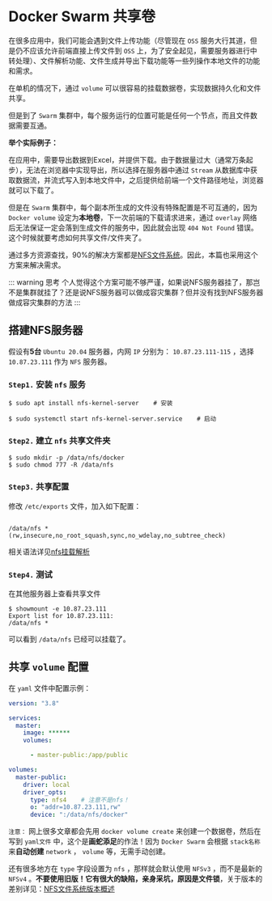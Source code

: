 # Docker Swarm 共享卷

在很多应用中，我们可能会遇到文件上传功能（尽管现在 `OSS` 服务大行其道，但是仍不应该允许前端直接上传文件到 `OSS` 上，为了安全起见，需要服务器进行中转处理）、文件解析功能、文件生成并导出下载功能等一些列操作本地文件的功能和需求。

在单机的情况下，通过 `volume` 可以很容易的挂载数据卷，实现数据持久化和文件共享。

但是到了 `Swarm` 集群中，每个服务运行的位置可能是任何一个节点，而且文件数据需要互通。

**举个实际例子：**

在应用中，需要导出数据到Excel，并提供下载。由于数据量过大（通常万条起步），无法在浏览器中实现导出，所以选择在服务器中通过 `Stream` 从数据库中获取数据流，并流式写入到本地文件中，之后提供给前端一个文件路径地址，浏览器就可以下载了。

但是在 `Swarm` 集群中，每个副本所生成的文件没有特殊配置是不可互通的，因为 `Docker volume` 设定为**本地卷**，下一次前端的下载请求进来，通过 `overlay` 网络后无法保证一定会落到生成文件的服务中，因此就会出现 `404 Not Found` 错误。这个时候就要考虑如何共享文件/文件夹了。

通过多方资源查找，90%的解决方案都是[NFS文件系统](../../../Linux/基础篇/文件系统/nfs/README.md)。因此，本篇也采用这个方案来解决需求。

::: warning 思考
个人觉得这个方案可能不够严谨，如果说NFS服务器挂了，那岂不是集群就挂了？还是说NFS服务器可以做成容灾集群？但并没有找到NFS服务器做成容灾集群的方法
:::

## 搭建NFS服务器

假设有**5台** `Ubuntu 20.04` 服务器，内网 `IP` 分别为： `10.87.23.111-115` ，选择 `10.87.23.111` 作为 `NFS` 服务器。

### `Step1.` 安装 `nfs` 服务

``` shell
$ sudo apt install nfs-kernel-server    # 安装

$ sudo systemctl start nfs-kernel-server.service    # 启动
```

### `Step2.` 建立 `nfs` 共享文件夹

``` shell
$ sudo mkdir -p /data/nfs/docker
$ sudo chmod 777 -R /data/nfs
```

### `Step3.` 共享配置

修改 `/etc/exports` 文件，加入如下配置：

``` 

/data/nfs *(rw,insecure,no_root_squash,sync,no_wdelay,no_subtree_check)
```

相关语法详见[nfs挂载解析](../../../Linux/基础篇/文件系统/nfs/挂载解析.md)

### `Step4.` 测试

在其他服务器上查看共享文件

``` shell
$ showmount -e 10.87.23.111
Export list for 10.87.23.111:
/data/nfs *
```

可以看到 `/data/nfs` 已经可以挂载了。

## 共享 `volume` 配置

在 `yaml` 文件中配置示例：

``` yaml
version: "3.8"

services:
  master:
    image: ******
    volumes:

      - master-public:/app/public

volumes:
  master-public:
    driver: local
    driver_opts:
      type: nfs4    # 注意不是nfs！
      o: "addr=10.87.23.111,rw"
      device: ":/data/nfs/docker"
```

`注意：` 网上很多文章都会先用 `docker volume create` 来创建一个数据卷，然后在写到 `yaml文件` 中，这个是**画蛇添足**的作法！因为 `Docker Swarm` 会根据 `stack名称` 来**自动创建** `network` ， `volume` 等，无需手动创建。

还有很多地方在 `type` 字段设置为 `nfs` ，那样就会默认使用 `NFSv3` ，而不是最新的 `NFSv4` 。**不要使用旧版！**它有很大的缺陷，亲身采坑，原因是**文件锁**，关于版本的差别详见：[NFS文件系统版本概述](../../../Linux/基础篇/文件系统/nfs/版本.md)
